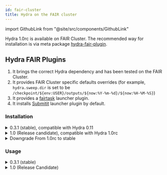 ```yaml
---
id: fair-cluster
title: Hydra on the FAIR cluster
---
```


import GithubLink from "@site/src/components/GithubLink"

Hydra 1.0rc is available on FAIR Cluster. The recommended way for installation is via meta package [hydra-fair-plugin](https://github.com/fairinternal/hydra-fair-plugins).

## Hydra FAIR Plugins
1. It brings the correct Hydra dependency and has been tested on the FAIR Cluster.
2. It provides FAIR Cluster specific defaults overrides (for example, ```hydra.sweep.dir``` is set to be ```/checkpoint/${env:USER}/outputs/${now:%Y-%m-%d}/${now:%H-%M-%S}```)
3. It provides a [fairtask](https://github.com/fairinternal/fairtask) launcher plugin.
4. It installs [Submitit](https://github.com/facebookincubator/submitit) launcher plugin by default.

### Installation
<details>
<summary>0.3.1 (stable), compatible with Hydra 0.11</summary>

### Clean Install
 
```commandline
pip install hydra-fair-plugins
```

The dependency installed looks like
```commandline
$ pip freeze | grep hydra
hydra-core==0.11.3
hydra-fair-cluster==0.1.4
hydra-fair-plugins==0.3.1
hydra-fairtask==0.1.8
hydra-submitit==0.2.0
```
</details>

<details>
<summary>1.0 (Release candidate), compatible with Hydra 1.0rc</summary>

With [`Submitit`](https://github.com/facebookincubator/submitit) open sourced, the corresponding plugin has been moved 
<GithubLink to="plugins/hydra_submitit_launcher">here</GithubLink>. Read this [doc](/docs/plugins/submitit_launcher) on installation/usage info.

### Clean Install
 
```commandline
pip install hydra-fair-plugins  --pre --upgrade --upgrade-strategy=eager
```

### Upgrade from stable
 
```commandline
# Remove legacy fair internal submitit launcher plugin
pip uninstall hydra-submitit -y
pip install hydra-fair-plugins  --pre --upgrade --upgrade-strategy=eager
```
Check out [Hydra documentation](/docs/plugins/submitit_launcher) for  more info on ```Submitit``` launcher plugin.


The depedency looks like 
```commandline
$ pip freeze | grep hydra
hydra-core==1.0.0rc1
hydra-fair-cluster==1.0.0rc1
hydra-fair-plugins==1.0.0rc1
hydra-fairtask==1.0.0rc1
hydra-submitit-launcher==1.0.0rc3
```

Please refer to [Hydra upgrades](/docs/upgrades/0.11_to_1.0/config_path_changes) on what changes are needed for your app for upgrading to Hydra 1.0
</details>

<details>
<summary>Downgrade From 1.0rc to stable</summary>

Downgrade to stable in case you run into issues and need to be unblocked immediately.
 
```commandline
pip freeze | grep hydra | xargs pip uninstall -y
pip install hydra-fair-plugins
```
</details>

### Usage

<details>
 <summary>0.3.1 (stable)</summary>
 
Once the plugins are installed, you can launch to the FAIR cluster by appending hydra/launcher=fairtask or hydra/launcher=submitit
for example:

```
 python my_app.py -m hydra/launcher=submitit db=mysql,postgresql
# or
 python my_app.py -m hydra/launcher=fairtask db=mysql,postgresql
```

Both hydra-submitit and hydra-fairtask are providing sensible defaults for their configuration ([Submitit](https://github.com/fairinternal/hydra-fair-plugins/blob/master/plugins/hydra-submitit/hydra_plugins/submitit/conf/hydra/launcher/submitit.yaml), [fairtask](https://github.com/fairinternal/hydra-fair-plugins/blob/master/plugins/hydra-fairtask/hydra_plugins/fairtask/conf/hydra/launcher/fairtask.yaml))

You can customize fairtask/submitit behavior much like you can customize anything else, from the command line or by overriding in your config file or composing in alternative launcher configuration.
You can view the Hydra config (which includes the config for submitit or fairtask) with this command:
```
python my_app.py hydra/launcher=submitit --cfg=hydra
```
</details>


<details>
 <summary>1.0 (Release Candidate)</summary>
 

For 1.0, ```fairtask``` usage remains the same. To use ```Submitit```, the command changes to:

```commandline
python my_app.py -m hydra/launcher=submitit_slurm db=mysql,postgresql
```

More info on ```Submitit``` launcher can be found [here](https://hydra.cc/docs/plugins/submitit_launcher)

</details>
